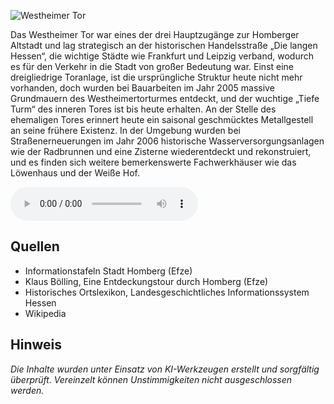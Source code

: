 ![Westheimer Tor](./images/homberg/p3.jpg)

Das Westheimer Tor war eines der drei Hauptzugänge zur Homberger Altstadt und lag strategisch an der historischen Handelsstraße „Die langen Hessen“, die wichtige Städte wie Frankfurt und Leipzig verband, wodurch es für den Verkehr in die Stadt von großer Bedeutung war. Einst eine dreigliedrige Toranlage, ist die ursprüngliche Struktur heute nicht mehr vorhanden, doch wurden bei Bauarbeiten im Jahr 2005 massive Grundmauern des Westheimertorturmes entdeckt, und der wuchtige „Tiefe Turm“ des inneren Tores ist bis heute erhalten. An der Stelle des ehemaligen Tores erinnert heute ein saisonal geschmücktes Metallgestell an seine frühere Existenz. In der Umgebung wurden bei Straßenerneuerungen im Jahr 2006 historische Wasserversorgungsanlagen wie der Radbrunnen und eine Zisterne wiederentdeckt und rekonstruiert, und es finden sich weitere bemerkenswerte Fachwerkhäuser wie das Löwenhaus und der Weiße Hof.

<audio controls class="full-width-audio">
  <source src="locales/homberg/de/p3.mp3" type="audio/mpeg">
  Dein Browser unterstützt kein Audioelement.
</audio>

## Quellen

- Informationstafeln Stadt Homberg (Efze)
- Klaus Bölling, Eine Entdeckungstour durch Homberg (Efze)
- Historisches Ortslexikon, Landesgeschichtliches Informationssystem Hessen
- Wikipedia

## Hinweis

_Die Inhalte wurden unter Einsatz von KI-Werkzeugen erstellt und sorgfältig überprüft. Vereinzelt können Unstimmigkeiten nicht ausgeschlossen werden._
